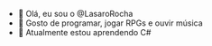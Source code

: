 - 👋 Olá, eu sou o @LasaroRocha
- 👀 Gosto de programar, jogar RPGs e ouvir música
- 🌱 Atualmente estou aprendendo C#

<!---
LasaroRocha/LasaroRocha is a ✨ special ✨ repository because its `README.md` (this file) appears on your GitHub profile.
You can click the Preview link to take a look at your changes.
--->
